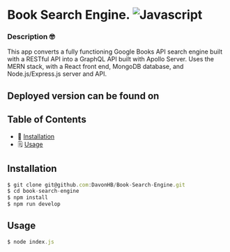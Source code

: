 # Book Search Engine. ![Javascript](https://img.shields.io/github/languages/top/nielsenjared/badmath)

### Description 🤓
This app converts a fully functioning Google Books API search engine built with a RESTful API into a GraphQL API built with Apollo Server. 
Uses the MERN stack, with a React front end, MongoDB database, and Node.js/Express.js server and API.
  
## Deployed version can be found on 

## Table of Contents 
* 🔧 [Installation](#installation)
* 🗒️ [Usage](#usage)

## Installation
```typescript
$ git clone git@github.com:DavonHB/Book-Search-Engine.git
$ cd book-search-engine
$ npm install
$ npm run develop
```
  
## Usage 
```typescript
$ node index.js
```